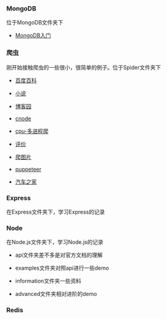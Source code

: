 ### MongoDB

位于MongoDB文件夹下

 - [MongoDB入门](MongoDB/index.md)

### 爬虫

刚开始接触爬虫的一些很小，很简单的例子。位于Spider文件夹下

- [百度百科](Spider/baike/app.js)

- [小说](Spider/book/app.js)

- [博客园](Spider/cnblog/app.js)

- [cnode](Spider/cnode/app.js)

- [cpu-多进程爬](Spider/cpus-download/index.md)

- [评价](Spider/evaluation/app.js)

- [爬图片](Spider/pic/app.js)

- [puppeteer](Spider/pic/app.js)

- [汽车之家](Spider/pic/app.js)

### Express

在Express文件夹下，学习Express的记录

### Node

在Node.js文件夹下，学习Node.js的记录

- api文件夹差不多是对官方文档的理解

- examples文件夹对照api进行一些demo

- information文件夹一些资料

- advanced文件夹相对进阶的demo

### Redis
